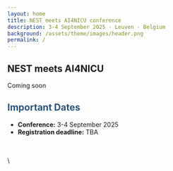 ```yaml
---
layout: home
title: NEST meets AI4NICU conference
description: 3-4 September 2025 - Leuven - Belgium
background: /assets/theme/images/header.png
permalink: /
---
```



## NEST meets AI4NICU

Coming soon


## **<span style="color:#2B547E">Important Dates</span>**

- **Conference:** 3-4 September 2025
- **Registration deadline:** TBA

\
\
\
<!-- ![Partners]({{ '/assets/theme/images/partners.png' | relative_url }}) -->
